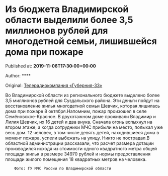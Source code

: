 
# Из бюджета Владимирской области выделили более 3,5 миллионов рублей для многодетной семьи, лишившейся дома при пожаре

Published at: **2019-11-06T17:30:00+00:00**

Author: ****

Original: [Телерадиокомпания «Губерния-33»](http://trc33.ru/news/society/iz-byudzheta-vladimirskoy-oblasti-vydelili-bolee-3-5-millionov-rubley-dlya-mnogodetnoy-semi-lishivsheysya-doma-pri-pozha/)

Во Владимирской области из регионального бюджете выделено более 3,5 миллионов рублей для Суздальского района. Эти деньги пойдут на восстановление жилья многодетной семьи Шевчик, которая лишилась дома при пожаре 8 октября.Напомним, пожар произошел в селе Семёновское-Красное. В двухэтажном доме проживали Владимир и Лилия Шевчик, их 16 детей и два внука. Сначала огонь вспыхнул на втором этаже, а когда сотрудники МЧС прибыли на место, полыхал уже весь дом. 12 человек, в том числе девять детей, находившиеся дома в момент пожара, успели выбежать на улицу. Никто не пострадал.В областной администрации рассказали, что расчет размера дотации производился исходя из стоимости одного квадратного метра общей площади жилья в размере 34970 рублей и нормы предоставления площади жилого помещения 18 квадратных метров на человека.

        Фото: ГУ МЧС России по Владимирской области
      
